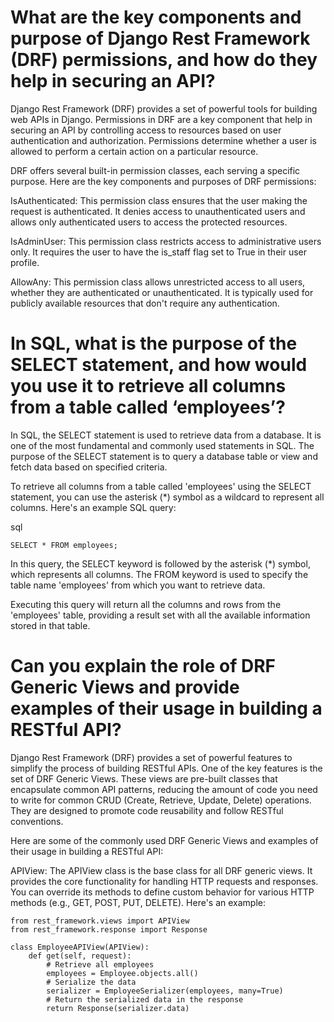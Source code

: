 # What are the key components and purpose of Django Rest Framework (DRF) permissions, and how do they help in securing an API?
Django Rest Framework (DRF) provides a set of powerful tools for building web APIs in Django. Permissions in DRF are a key component that help in securing an API by controlling access to resources based on user authentication and authorization. Permissions determine whether a user is allowed to perform a certain action on a particular resource.

DRF offers several built-in permission classes, each serving a specific purpose. Here are the key components and purposes of DRF permissions:

IsAuthenticated: This permission class ensures that the user making the request is authenticated. It denies access to unauthenticated users and allows only authenticated users to access the protected resources.

IsAdminUser: This permission class restricts access to administrative users only. It requires the user to have the is_staff flag set to True in their user profile.

AllowAny: This permission class allows unrestricted access to all users, whether they are authenticated or unauthenticated. It is typically used for publicly available resources that don't require any authentication.

# In SQL, what is the purpose of the SELECT statement, and how would you use it to retrieve all columns from a table called ‘employees’?
In SQL, the SELECT statement is used to retrieve data from a database. It is one of the most fundamental and commonly used statements in SQL. The purpose of the SELECT statement is to query a database table or view and fetch data based on specified criteria.

To retrieve all columns from a table called 'employees' using the SELECT statement, you can use the asterisk (*) symbol as a wildcard to represent all columns. Here's an example SQL query:

sql
```
SELECT * FROM employees;
```
In this query, the SELECT keyword is followed by the asterisk (*) symbol, which represents all columns. The FROM keyword is used to specify the table name 'employees' from which you want to retrieve data.

Executing this query will return all the columns and rows from the 'employees' table, providing a result set with all the available information stored in that table.

# Can you explain the role of DRF Generic Views and provide examples of their usage in building a RESTful API?
Django Rest Framework (DRF) provides a set of powerful features to simplify the process of building RESTful APIs. One of the key features is the set of DRF Generic Views. These views are pre-built classes that encapsulate common API patterns, reducing the amount of code you need to write for common CRUD (Create, Retrieve, Update, Delete) operations. They are designed to promote code reusability and follow RESTful conventions.

Here are some of the commonly used DRF Generic Views and examples of their usage in building a RESTful API:

APIView: The APIView class is the base class for all DRF generic views. It provides the core functionality for handling HTTP requests and responses. You can override its methods to define custom behavior for various HTTP methods (e.g., GET, POST, PUT, DELETE). Here's an example:
```
from rest_framework.views import APIView
from rest_framework.response import Response

class EmployeeAPIView(APIView):
    def get(self, request):
        # Retrieve all employees
        employees = Employee.objects.all()
        # Serialize the data
        serializer = EmployeeSerializer(employees, many=True)
        # Return the serialized data in the response
        return Response(serializer.data)

```